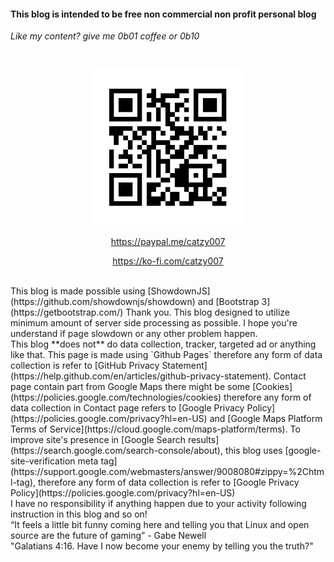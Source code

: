 #### This blog is intended to be free non commercial non profit personal blog
*Like my content? give me 0b01 coffee or 0b10*

<br>
<p align="center">
	<img src="./pages/about/qr.png" height="250px" alt="paypal address">
</p>
<p align="center"><a href="https://paypal.me/catzy007">https://paypal.me/catzy007</a></p>
<p align="center"><a href="https://ko-fi.com/catzy007">https://ko-fi.com/catzy007</a></p>

<br>
This blog is made possible using [ShowdownJS](https://github.com/showdownjs/showdown) and 
[Bootstrap 3](https://getbootstrap.com/) Thank you. This blog designed to utilize minimum amount of 
server side processing as possible. I hope you're understand if page slowdown or any other problem happen.

<br>
This blog **does not** do data collection, tracker, targeted ad or anything like that. This page is made using `Github Pages` therefore any form of data collection is refer to [GitHub Privacy Statement](https://help.github.com/en/articles/github-privacy-statement). Contact page contain part from Google Maps  there might be some [Cookies](https://policies.google.com/technologies/cookies) therefore any form of data collection in Contact page refers to [Google Privacy Policy](https://policies.google.com/privacy?hl=en-US) and [Google Maps Platform Terms of Service](https://cloud.google.com/maps-platform/terms). To improve site's presence in [Google Search results](https://search.google.com/search-console/about), this blog uses [google-site-verification meta tag](https://support.google.com/webmasters/answer/9008080#zippy=%2Chtml-tag), therefore any form of data collection is refer to [Google Privacy Policy](https://policies.google.com/privacy?hl=en-US)

<br>
I have no responsibility if anything happen due to your activity following instruction in this blog and so on! 

<br>
“It feels a little bit funny coming here and telling you that Linux and open source are the future of gaming” - Gabe Newell

<br>
"Galatians 4:16. Have I now become your enemy by telling you the truth?"

